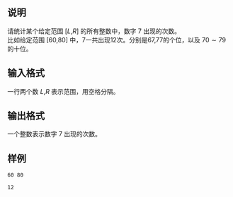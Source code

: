 <h2>说明</h2>

请统计某个给定范围 [$L$&#44;$R$] 的所有整数中，数字 $7$ 出现的次数。<br />
比如给定范围 [$60$&#44;$80$] 中，$7$一共出现$12$次。分别是$67$&#44;$77$的个位，以及 $70\sim 79$ 的十位。
<h2>输入格式</h2>

一行两个数 $L$&#44;$R$ 表示范围，用空格分隔。

<h2>输出格式</h2>

一个整数表示数字 $7$ 出现的次数。

<h2>样例</h2>
<pre><code class="language-input1">60 80</code></pre><pre><code class="language-output1">12</code></pre>
